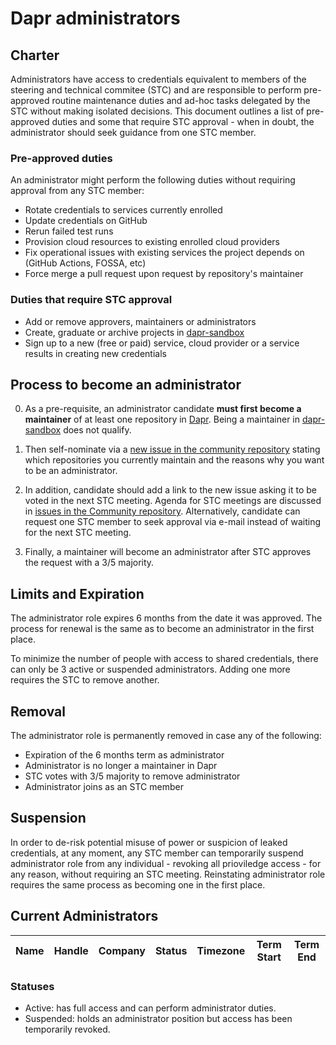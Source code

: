 # Dapr administrators

## Charter

Administrators have access to credentials equivalent to members of the steering and technical commitee (STC) and are responsible to perform pre-approved routine maintenance duties and ad-hoc tasks delegated by the STC without making isolated decisions. This document outlines a list of pre-approved duties and some that require STC approval - when in doubt, the administrator should seek guidance from one STC member.

### Pre-approved duties

An administrator might perform the following duties without requiring approval from any STC member:

* Rotate credentials to services currently enrolled
* Update credentials on GitHub
* Rerun failed test runs
* Provision cloud resources to existing enrolled cloud providers
* Fix operational issues with existing services the project depends on (GitHub Actions, FOSSA, etc)
* Force merge a pull request upon request by repository's maintainer

### Duties that require STC approval

* Add or remove approvers, maintainers or administrators
* Create, graduate or archive projects in [dapr-sandbox](https://github.com/dapr-sandbox)
* Sign up to a new (free or paid) service, cloud provider or a service results in creating new credentials

## Process to become an administrator

0. As a pre-requisite, an administrator candidate **must first become a maintainer** of at least one repository in [Dapr](https://github.com/dapr). Being a maintainer in [dapr-sandbox](https://github.com/dapr-sandbox) does not qualify.

1. Then self-nominate via a [new issue in the community repository](https://github.com/dapr/community/issues/new) stating which repositories you currently maintain and the reasons why you want to be an administrator.

2. In addition, candidate should add a link to the new issue asking it to be voted in the next STC meeting. Agenda for STC meetings are discussed in [issues in the Community repository](https://github.com/dapr/community/issues). Alternatively, candidate can request one STC member to seek approval via e-mail instead of waiting for the next STC meeting.

3. Finally, a maintainer will become an administrator after STC approves the request with a 3/5 majority.

## Limits and Expiration

The administrator role expires 6 months from the date it was approved. The process for renewal is the same as to become an administrator in the first place.

To minimize the number of people with access to shared credentials, there can only be 3 active or suspended administrators. Adding one more requires the STC to remove another.

## Removal

The administrator role is permanently removed in case any of the following:
* Expiration of the 6 months term as administrator
* Administrator is no longer a maintainer in Dapr
* STC votes with 3/5 majority to remove administrator
* Administrator joins as an STC member

## Suspension

In order to de-risk potential misuse of power or suspicion of leaked credentials, at any moment, any STC member can temporarily suspend administrator role from any individual - revoking all prioviledge access - for any reason, without requiring an STC meeting. Reinstating administrator role requires the same process as becoming one in the first place.

## Current Administrators

| Name | Handle | Company | Status | Timezone | Term Start | Term End |
| - | - | -  | - | - | - | -

### Statuses
   * Active: has full access and can perform administrator duties.
   * Suspended: holds an administrator position but access has been temporarily revoked.